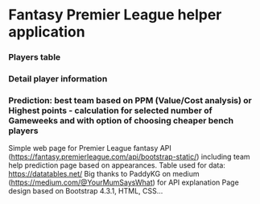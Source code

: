 # Fantasy Premier League helper application
### Players table
### Detail player information
### Prediction: best team based on PPM (Value/Cost analysis) or Highest points - calculation for selected number of Gameweeks and with option of choosing cheaper bench players

Simple web page for Premier League fantasy API (https://fantasy.premierleague.com/api/bootstrap-static/) including team help prediction page based on appearances.
Table used for data: https://datatables.net/ 
Big thanks to PaddyKG on medium (https://medium.com/@YourMumSaysWhat) for API explanation
Page design based on Bootstrap 4.3.1, HTML, CSS...

